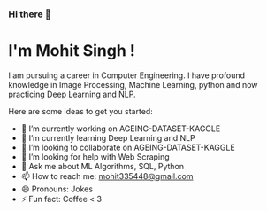 ### Hi there 👋
<h1>I'm Mohit Singh !</h1>

I am pursuing a career in Computer Engineering. I have profound knowledge in Image Processing, Machine Learning, python and now practicing Deep Learning and NLP.

Here are some ideas to get you started:

- 🔭 I’m currently working on AGEING-DATASET-KAGGLE
- 🌱 I’m currently learning Deep Learning and NLP
- 👯 I’m looking to collaborate on AGEING-DATASET-KAGGLE
- 🤔 I’m looking for help with Web Scraping 
- 💬 Ask me about ML Algorithms, SQL, Python
- 📫 How to reach me: mohit335448@gmail.com
- 😄 Pronouns: Jokes
- ⚡ Fun fact: Coffee < 3

